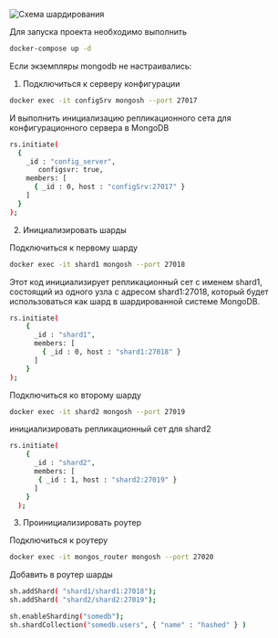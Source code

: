 ![Схема шардирования](image.png)

Для запуска проекта необходимо выполнить

```bash
docker-compose up -d
```

Если экземпляры mongodb не настраивались:
1) Подключиться к серверу конфигурации 
```bash
docker exec -it configSrv mongosh --port 27017
```
И выполнить инициализацию репликационного сета для конфигурационного сервера в MongoDB

```bash
rs.initiate(
  {
    _id : "config_server",
       configsvr: true,
    members: [
      { _id : 0, host : "configSrv:27017" }
    ]
  }
);
```

2) Инициализировать шарды

Подключиться к первому шарду
```bash
docker exec -it shard1 mongosh --port 27018
```

Этот код инициализирует репликационный сет с именем shard1, состоящий из одного узла с адресом shard1:27018, который будет использоваться как шард в шардированной системе MongoDB.

```bash
rs.initiate(
    {
      _id : "shard1",
      members: [
        { _id : 0, host : "shard1:27018" }
      ]
    }
);
```

Подключиться ко второму шарду
```bash
docker exec -it shard2 mongosh --port 27019
```

инициализировать репликационный сет для shard2

```bash
rs.initiate(
    {
      _id : "shard2",
      members: [
       { _id : 1, host : "shard2:27019" }
      ]
    }
  );
```

3) Проинициализировать роутер

Подключиться к роутеру
```bash
docker exec -it mongos_router mongosh --port 27020
```
Добавить в роутер шарды

```bash
sh.addShard( "shard1/shard1:27018");
sh.addShard( "shard2/shard2:27019");

sh.enableSharding("somedb");
sh.shardCollection("somedb.users", { "name" : "hashed" } )
```